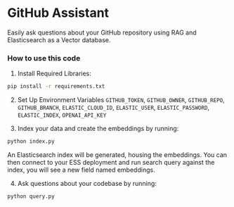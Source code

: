 # GitHub Assistant

Easily ask questions about your GitHub repository using RAG and Elasticsearch as a Vector database.

### How to use this code

1. Install Required Libraries:

```bash
pip install -r requirements.txt
```

2. Set Up Environment Variables
`GITHUB_TOKEN`, `GITHUB_OWNER`, `GITHUB_REPO`, `GITHUB_BRANCH`, `ELASTIC_CLOUD_ID`, `ELASTIC_USER`, `ELASTIC_PASSWORD`, `ELASTIC_INDEX`, `OPENAI_API_KEY`

3. Index your data and create the embeddings by running:

```bash
python index.py
```

An Elasticsearch index will be generated, housing the embeddings. You can then connect to your ESS deployment and run search query against the index, you will see a new field named embeddings.

4. Ask questions about your codebase by running:

```bash
python query.py
```